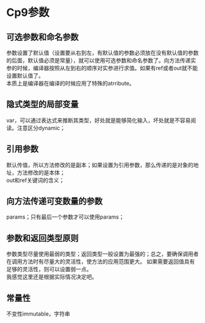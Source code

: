 # Cp9参数
## 可选参数和命名参数
参数设置了默认值（设置要从右到左，有默认值的参数必须放在没有默认值的参数的后面，默认值必须是常量），就可以使用可选参数和命名参数了。向方法传递实参的时候，编译器按照从左到右的顺序对实参进行求值。如果有ref或者out就不能设置默认值了。  
本质上是编译器在编译的时候应用了特殊的atrribute。
## 隐式类型的局部变量
var，可以通过表达式来推断其类型，好处就是能够简化输入，坏处就是不容易阅读。注意区分dynamic；  
## 引用参数
默认传值，所以方法修改的是副本；如果设置为引用参数，那么传递的是对象的地址，方法修改的是本体；  
out和ref关键词的含义；
## 向方法传递可变数量的参数
params；只有最后一个参数才可以使用params；
## 参数和返回类型原则
参数类型尽量使用最弱的类型；返回类型一般设置为最强的；总之，要确保调用者在调用方法时有尽量大的灵活性，使方法的应用范围更大。 如果需要返回值具有足够的灵活性，则可以设置弱一点。  
我感觉这里还是根据实际情况决定吧。
## 常量性
不变性immutable，字符串

